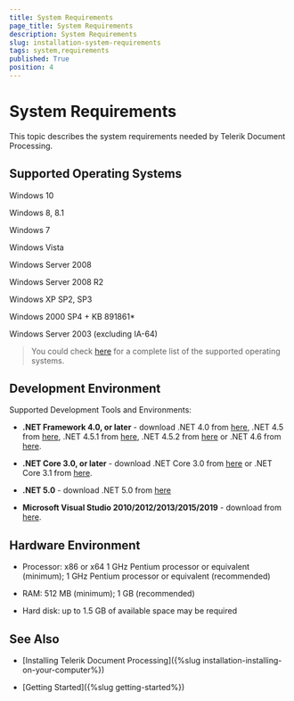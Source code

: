 ```yaml
---
title: System Requirements
page_title: System Requirements
description: System Requirements
slug: installation-system-requirements
tags: system,requirements
published: True
position: 4
---
```


# System Requirements

This topic describes the system requirements needed by Telerik Document Processing.


## Supported Operating Systems

Windows 10

Windows 8, 8.1

Windows 7

Windows Vista

Windows Server 2008

Windows Server 2008 R2

Windows XP SP2, SP3

Windows 2000 SP4 + KB 891861*

Windows Server 2003 (excluding IA-64)


>You could check [here](http://msdn.microsoft.com/en-us/library/8z6watww%28v=vs.100%29.aspx) for a complete list of the supported operating systems.


## Development Environment


Supported Development Tools and Environments:

        
* __.NET Framework 4.0, or later__ - download .NET 4.0 from [here](http://www.microsoft.com/downloads/details.aspx?FamilyID=9cfb2d51-5ff4-4491-b0e5-b386f32c0992&displaylang=en), .NET 4.5 from [here](http://www.microsoft.com/en-us/download/details.aspx?id=30653), .NET 4.5.1 from [here](http://www.microsoft.com/en-us/download/details.aspx?id=40779), .NET 4.5.2 from [here](http://www.microsoft.com/en-us/download/details.aspx?id=42642) or .NET 4.6 from [here](https://www.microsoft.com/en-us/download/details.aspx?id=48130).

* __.NET Core 3.0, or later__ - download .NET Core 3.0 from [here](https://dotnet.microsoft.com/download/dotnet-core/3.0) or .NET Core 3.1 from [here](https://dotnet.microsoft.com/download/dotnet-core/3.1).

* __.NET 5.0__ - download .NET 5.0 from [here](https://dotnet.microsoft.com/download/dotnet/5.0)

* __Microsoft Visual Studio 2010/2012/2013/2015/2019__ - download from [here](http://www.microsoft.com/visualstudio/eng/downloads).
          

## Hardware Environment

* Processor: x86 or x64  1 GHz Pentium processor or equivalent (minimum); 1 GHz Pentium processor or equivalent (recommended)

* RAM: 512 MB (minimum); 1 GB (recommended)

* Hard disk: up to 1.5 GB of available space may be required


## See Also

 * [Installing Telerik Document Processing]({%slug installation-installing-on-your-computer%})

 * [Getting Started]({%slug getting-started%})

